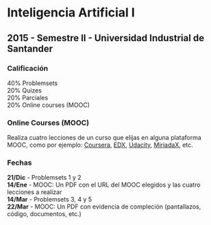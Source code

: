 # Inteligencia Artificial I
## 2015 - Semestre II - Universidad Industrial de Santander

### Calificación
40% Problemsets<br/>
20% Quizes<br/>
20% Parciales<br/>
20% Online courses (MOOC)

### Online Courses (MOOC)
Realiza cuatro lecciones de un curso que elijas en alguna plataforma MOOC, como por ejemplo: [Coursera](www.coursera.org), [EDX](www.edx.org), [Udacity](www.udacity.org),  [MiriadaX](https://miriadax.net/), etc.

### Fechas
**21/Dic** - Problemsets 1 y 2<br/>
**14/Ene** - MOOC: Un PDF con el URL del MOOC elegidos y las cuatro lecciones a realizar<br/>
**14/Mar** - Problemsets 3, 4 y 5<br/>
**22/Mar** - MOOC: Un PDF con evidencia de compleción (pantallazos, código, documentos, etc.)


